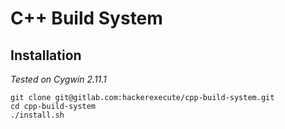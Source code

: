 # C++ Build System

## Installation

*Tested on Cygwin 2.11.1*

```shell
git clone git@gitlab.com:hackerexecute/cpp-build-system.git
cd cpp-build-system
./install.sh
```



